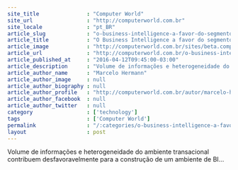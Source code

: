 ```yaml
---
site_title               : "Computer World"
site_url                 : "http://computerworld.com.br"
site_locale              : "pt_BR"
article_slug             : "o-business-intelligence-a-favor-do-segmento-eletrico"
article_title            : "O Business Intelligence a favor do segmento elétrico"
article_image            : "http://computerworld.com.br/sites/beta.computerworld.com.br/files/news_articles/energia_utilities_smart.jpg"
article_url              : "http://computerworld.com.br/o-business-intelligence-favor-do-segmento-eletrico"
article_published_at     : "2016-04-12T09:45:00-03:00"
article_description      : "Volume de informações e heterogeneidade do ambiente transacional contribuem desfavoravelmente para a construção de um ambiente de BI..."
article_author_name      : "Marcelo Hermann"
article_author_image     : null
article_author_biography : null
article_author_profile   : "http://computerworld.com.br/autor/marcelo-hermann"
article_author_facebook  : null
article_author_twitter   : null
category                 : ['technology']
tags                     : ['Computer World']
permalink                : "/:categories/o-business-intelligence-a-favor-do-segmento-eletrico/"
layout                   : post
---
```


Volume de informações e heterogeneidade do ambiente transacional contribuem desfavoravelmente para a construção de um ambiente de BI...
